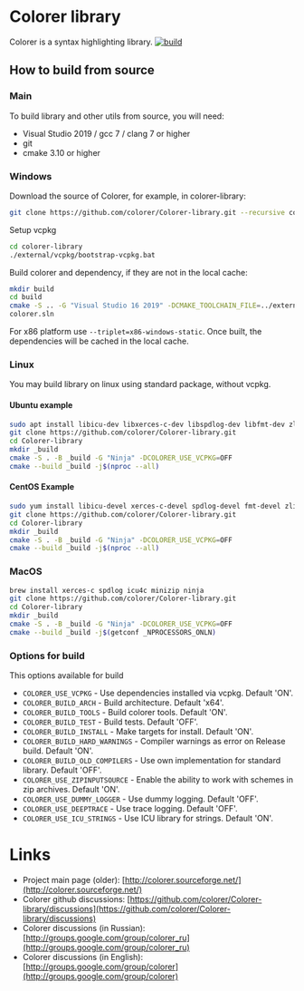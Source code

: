 # Colorer library

Colorer is a syntax highlighting library.
[![build](https://github.com/colorer/Colorer-library/actions/workflows/colorer_ci.yml/badge.svg)](https://github.com/colorer/Colorer-library/actions/workflows/colorer_ci.yml)

## How to build from source

### Main

To build library and other utils from source, you will need:

* Visual Studio 2019 / gcc 7 / clang 7 or higher
* git
* cmake 3.10 or higher

### Windows

Download the source of Colorer, for example, in colorer-library:

```bash
git clone https://github.com/colorer/Colorer-library.git --recursive colorer-library 
```

Setup vcpkg

```bash
cd colorer-library
./external/vcpkg/bootstrap-vcpkg.bat
```

Build colorer and dependency, if they are not in the local cache:

```bash
mkdir build
cd build
cmake -S .. -G "Visual Studio 16 2019" -DCMAKE_TOOLCHAIN_FILE=../external/vcpkg/scripts/buildsystems/vcpkg.cmake -DVCPKG_TARGET_TRIPLET=x64-windows-static -DVCPKG_OVERLAY_PORTS=../external/vcpkg-ports -DVCPKG_FEATURE_FLAGS=manifests,versions
colorer.sln
```

For x86 platform use `--triplet=x86-windows-static`. Once built, the dependencies will be cached in the local cache.

### Linux

You may build library on linux using standard package, without vcpkg.

#### Ubuntu example

```bash
sudo apt install libicu-dev libxerces-c-dev libspdlog-dev libfmt-dev zlib1g-dev libminizip-dev
git clone https://github.com/colorer/Colorer-library.git
cd Colorer-library
mkdir _build
cmake -S . -B _build -G "Ninja" -DCOLORER_USE_VCPKG=OFF
cmake --build _build -j$(nproc --all)
```

#### CentOS Example

```bash
sudo yum install libicu-devel xerces-c-devel spdlog-devel fmt-devel zlib-devel minizip1.2-devel
git clone https://github.com/colorer/Colorer-library.git
cd Colorer-library
mkdir _build
cmake -S . -B _build -G "Ninja" -DCOLORER_USE_VCPKG=OFF
cmake --build _build -j$(nproc --all)
```
### MacOS

```bash
brew install xerces-c spdlog icu4c minizip ninja
git clone https://github.com/colorer/Colorer-library.git
cd Colorer-library
mkdir _build
cmake -S . -B _build -G "Ninja" -DCOLORER_USE_VCPKG=OFF
cmake --build _build -j$(getconf _NPROCESSORS_ONLN)
```

### Options for build

This options available for build

* `COLORER_USE_VCPKG` - Use dependencies installed via vcpkg. Default 'ON'.
* `COLORER_BUILD_ARCH` - Build architecture. Default 'x64'.
* `COLORER_BUILD_TOOLS` - Build colorer tools. Default 'ON'.
* `COLORER_BUILD_TEST` - Build tests. Default 'OFF'.
* `COLORER_BUILD_INSTALL` - Make targets for install. Default 'ON'.
* `COLORER_BUILD_HARD_WARNINGS` - Compiler warnings as error on Release build. Default 'ON'.
* `COLORER_BUILD_OLD_COMPILERS` - Use own implementation for standard library. Default 'OFF'.
* `COLORER_USE_ZIPINPUTSOURCE` - Enable the ability to work with schemes in zip archives. Default 'ON'.
* `COLORER_USE_DUMMY_LOGGER` - Use dummy logging. Default 'OFF'.
* `COLORER_USE_DEEPTRACE` - Use trace logging. Default 'OFF'.
* `COLORER_USE_ICU_STRINGS` - Use ICU library for strings. Default 'ON'.

Links
========================

* Project main page (older): [http://colorer.sourceforge.net/](http://colorer.sourceforge.net/)
* Colorer github discussions: [https://github.com/colorer/Colorer-library/discussions](https://github.com/colorer/Colorer-library/discussions)
* Colorer discussions (in Russian): [http://groups.google.com/group/colorer_ru](http://groups.google.com/group/colorer_ru)
* Colorer discussions (in English): [http://groups.google.com/group/colorer](http://groups.google.com/group/colorer)
